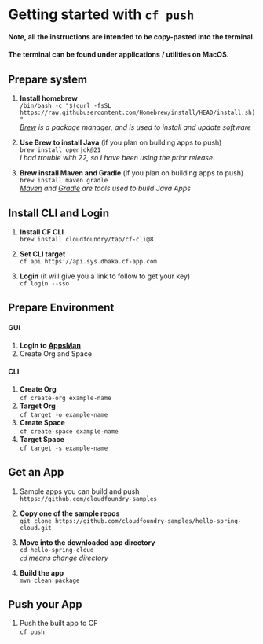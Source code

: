 # Getting started with `cf push`

#### Note, all the instructions are intended to be copy-pasted into the terminal. 
#### The terminal can be found under applications / utilities on MacOS.  


## Prepare system 

1. **Install homebrew**  
`/bin/bash -c "$(curl -fsSL https://raw.githubusercontent.com/Homebrew/install/HEAD/install.sh)" `    
*[Brew](https://brew.sh/) is a package manager, and is used to install and update software*  

2. **Use Brew to install Java** (if you plan on building apps to push)  
`brew install openjdk@21 `  
*I had trouble with 22, so I have been using the prior release.*  

3. **Brew install Maven and Gradle**  (if you plan on building apps to push)  
`brew install maven gradle`  
*[Maven](https://maven.apache.org/) and [Gradle](https://gradle.org/) are tools used to build Java Apps*   

## Install CLI and Login  

1. **Install CF CLI**  
`brew install cloudfoundry/tap/cf-cli@8`

2. **Set CLI target**  
`cf api https://api.sys.dhaka.cf-app.com`  

3. **Login** (it will give you a link to follow to get your key)  
`cf login --sso `  

## Prepare Environment  
#### GUI
1. **Login to [AppsMan](https://apps.sys.dhaka.cf-app.com/)**  
2. Create Org and Space  

#### CLI
1. **Create Org**  
`cf create-org example-name`
2. **Target Org**  
`cf target -o example-name`  
4. **Create Space**  
`cf create-space example-name`
2. **Target Space**  
`cf target -s example-name`  

## Get an App  

1. Sample apps you can build and push  
`https://github.com/cloudfoundry-samples`  

2. **Copy one of the sample repos**  
`git clone https://github.com/cloudfoundry-samples/hello-spring-cloud.git `

3. **Move into the downloaded app directory**  
`cd hello-spring-cloud`  
*`cd` means change directory*  

4. **Build the app**  
`mvn clean package `

## Push your App    

1. Push the built app to CF\
`cf push`
